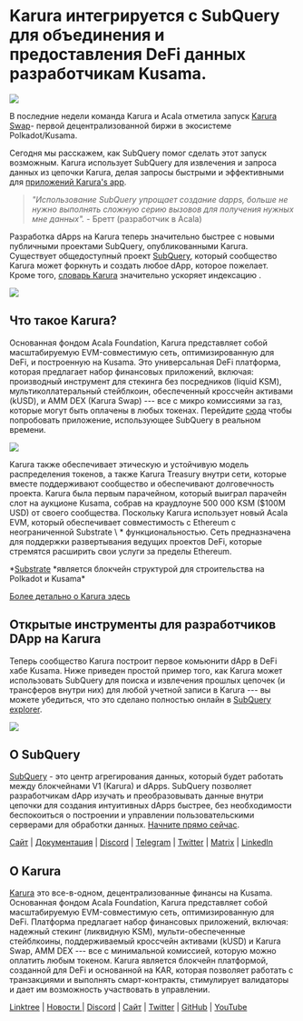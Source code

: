 # Karura интегрируется с SubQuery для объединения и предоставления DeFi данных разработчикам Kusama.

![](https://cdn-images-1.medium.com/max/1600/0*EBj5be1webNUchfi)

В последние недели команда Karura и Acala отметила запуск [Karura Swap](https://apps.karura.network/)- первой децентрализованной биржи в экосистеме Polkadot/Kusama.

Сегодня мы расскажем, как SubQuery помог сделать этот запуск возможным. Karura использует SubQuery для извлечения и запроса данных из цепочки Karura, делая запросы быстрыми и эффективными для [приложений Karura's app](https://apps.karura.network/).

> *"Использование SubQuery упрощает создание dapps, больше не нужно выполнять сложную серию вызовов для получения нужных мне данных".* - Бретт (разработчик в Acala)

Разработка dApps на Karura теперь значительно быстрее с новыми публичными проектами SubQuery, опубликованными Karura. Существует общедоступный проект [SubQuery](https://explorer.subquery.network/subquery/AcalaNetwork/karura), который сообщество Karura может форкнуть и создать любое dApp, которое пожелает. Кроме того, [словарь Karura](https://explorer.subquery.network/subquery/AcalaNetwork/karura-dictionary) значительно ускоряет индексацию [](../blogs/20210630-SubQuery-Just-Got-a-lot-Faster-with-the-Dictionary.md).

![](https://cdn-images-1.medium.com/max/1600/1*vvI_pI93mhe4kzSNQ2yMoQ.png)

## Что такое Karura?

Основанная фондом Acala Foundation, Karura представляет собой масштабируемую EVM-совместимую сеть, оптимизированную для DeFi, и построенную на Kusama. Это универсальная DeFi платформа, которая предлагает набор финансовых приложений, включая: производный инструмент для стекинга без посредников (liquid KSM), мультиколлатеральный стейблкоин, обеспеченный кроссчейн активами (kUSD), и AMM DEX (Karura Swap) --- все с микро комиссиями за газ, которые могут быть оплачены в любых токенах. Перейдите [сюда](http://apps.karura.network) чтобы попробовать приложение, использующее SubQuery в реальном времени.

![](https://cdn-images-1.medium.com/max/1600/0*g174RcFJwJcw2ITS)

Karura также обеспечивает этическую и устойчивую модель распределения токенов, а также Karura Treasury внутри сети, которые вместе поддерживают сообщество и обеспечивают долговечность проекта. Karura была первым парачейном, который выиграл парачейн слот на аукционе Kusama, собрав на краудлоуне 500 000 KSM ($100M USD) от своего сообщества. Поскольку Karura использует новый Acala EVM, который обеспечивает совместимость с Ethereum с неограниченной Substrate \ * функциональностью. Сеть предназначена для поддержки развертывания ведущих проектов DeFi, которые стремятся расширить свои услуги за пределы Ethereum.

*[Substrate](http://substrate.dev/) *является блокчейн структурой для строительства на Polkadot и Kusama\*

[Более детально о Karura здесь](https://medium.com/acalanetwork/countdown-to-karura-a-deep-dive-on-the-defi-hub-of-kusama-410066fc1e1f)

## Открытые инструменты для разработчиков DApp на Karura

Теперь сообщество Karura построит первое комьюнити dApp в DeFi хабе Kusama. Ниже приведен простой пример того, как Karura может использовать SubQuery для поиска и извлечения прошлых цепочек (и трансферов внутри них) для любой учетной записи в Karura --- вы можете убедиться, что это сделано полностью онлайн в [SubQuery explorer](https://explorer.subquery.network/subquery/AcalaNetwork/karura).

![](https://cdn-images-1.medium.com/max/1600/0*t6stH0LeQC8M5fSp)

## О SubQuery

[SubQuery](https://subquery.network/) - это центр агрегирования данных, который будет работать между блокчейнами V1 (Karura) и dApps. SubQuery позволяет разработчикам dApp изучать и преобразовывать данные внутри цепочки для создания интуитивных dApps быстрее, без необходимости беспокоиться о построении и управлении пользовательскими серверами для обработки данных. [Начните прямо сейчас](https://doc.subquery.network/).

[Сайт](https://subquery.network/) | [Документация](https://doc.subquery.network/) | [Discord](https://discord.com/invite/78zg8aBSMG) | [Telegram](https://t.me/subquerynetwork) | [Twitter](https://twitter.com/subquerynetwork) | [Matrix](https://matrix.to/#/#subquery:matrix.org) | [LinkedIn](https://www.linkedin.com/company/subquery)

## О Karura

[Karura](http://acala.network/karura) это все-в-одном, децентрализованные финансы на Kusama. Основанная фондом Acala Foundation, Karura представляет собой масштабируемую EVM-совместимую сеть, оптимизированную для DeFi. Платформа предлагает набор финансовых приложений, включая: надежный стекинг (ликвидную KSM), мульти-обеспеченные стейблкоины, поддерживаемый кроссчейн активами (kUSD) и Karura Swap, AMM DEX --- все с минимальной комиссией, которую можно оплатить любым токеном. Karura является блокчейн платформой, созданной для DeFi и основанной на KAR, которая позволяет работать с транзакциями и выполнять смарт-контракты, стимулирует валидаторы и дает им возможность участвовать в управлении.

[Linktree](http://linktr.ee/karuranetwork) | [Новости ](https://share.hsforms.com/1X9RxkXk-R62I0VNbATaDXw4h8qc) | [Discord](https://discord.gg/vdbFVCH) | [Сайт](http://acala.network/karura) | [Twitter](https://twitter.com/KaruraNetwork) | [GitHub](https://github.com/AcalaNetwork/Acala) | [YouTube](http://youtube.com/c/acalanetwork)
